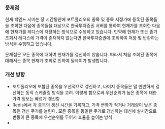 
### 문제점
현재 백엔드 서버는 장 시간동안에 포트폴리오의 종목 및 종목 지정가에 등록된 종목들을 조회한 다음에 종목들을 대상으로 한국투자증권 서버를 통하여 현재가를 조회한 다음에 현재가를 레디스에 저장하는 방식으로 수행하고 있습니다. 만약에 현재가 또는 종가 조회시 레디스에 가격이 존재하지 않는다면 한국투자증권에 조회하여 저장 및 반환하는 방식을 수행하고 있습니다. 

문제점은 모든 종목에 대하여 현재가를 갱신하지 않습니다. 따라서 처음 조회된 종목에 대해서는 종목 현재가 조회로 인하여 딜레이가 발생합니다.

### 개선 방향
- 포트폴리오에 포함된 종목을 우선적으로 갱신하고, 나머지 종목들은 덜 빈번하게 갱신하는 동적 스케줄링 방식을 고려. 이렇게 함으로써 우선순위가 높은 종목에 대한 가격 정보는 빠르게 갱신함
- Redis에서 각 종목의 갱신 시간을 기록하고, 가격 변화가 적거나 거래량이 낮은 종목은 갱신 주기를 늘린다. 모든 종목을 동일한 주기로 갱신하는 대신에 실시간으로 변동이 큰 종목에 우선순위를 두어서 효율을 높이는 방식
- 
